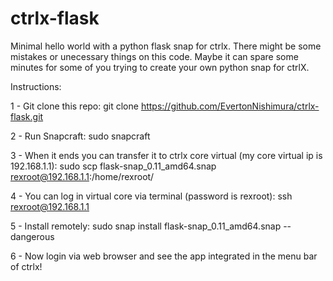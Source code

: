 # ctrlx-flask
Minimal hello world with a python flask snap for ctrlx. There might be some mistakes or unecessary things on this code. 
Maybe it can spare some minutes for some of you trying to create your own python snap for ctrlX.

Instructions:

1 - Git clone this repo: git clone https://github.com/EvertonNishimura/ctrlx-flask.git

2 - Run Snapcraft: sudo snapcraft

3 - When it ends you can transfer it to ctrlx core virtual (my core virtual ip is 192.168.1.1): sudo scp flask-snap_0.11_amd64.snap rexroot@192.168.1.1:/home/rexroot/

4 - You can log in virtual core via terminal (password is rexroot): ssh rexroot@192.168.1.1

5 - Install remotely: sudo snap install flask-snap_0.11_amd64.snap --dangerous

6 - Now login via web browser and see the app integrated in the menu bar of ctrlx!

